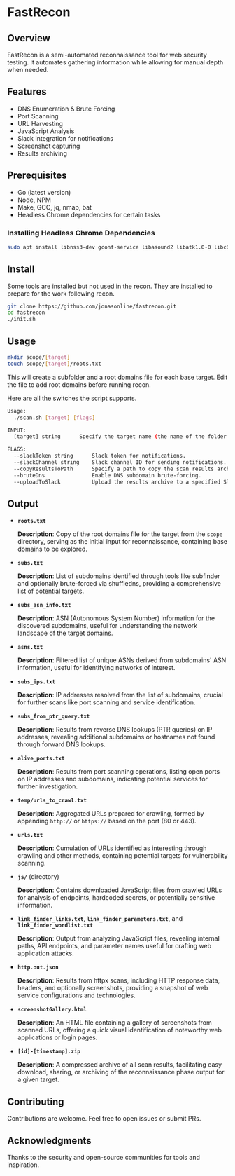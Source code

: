 
# FastRecon

## Overview
FastRecon is a semi-automated reconnaissance tool for web security testing. It automates gathering information while allowing for manual depth when needed.

## Features
- DNS Enumeration & Brute Forcing
- Port Scanning
- URL Harvesting
- JavaScript Analysis
- Slack Integration for notifications
- Screenshot capturing
- Results archiving

## Prerequisites
- Go (latest version)
- Node, NPM
- Make, GCC, jq, nmap, bat
- Headless Chrome dependencies for certain tasks

### Installing Headless Chrome Dependencies

```bash
sudo apt install libnss3-dev gconf-service libasound2 libatk1.0-0 libc6 libcairo2 libcups2 libdbus-1-3 libexpat1 libfontconfig1 libgcc1 libgconf-2-4 libgdk-pixbuf2.0-0 libglib2.0-0 libgtk-3-0 libnspr4 libpango-1.0-0 libpangocairo-1.0-0 libstdc++6 libx11-6 libx11-xcb1 libxcb1 libxcomposite1 libxcursor1 libxdamage1 libxext6 libxfixes3 libxi6 libxrandr2 libxrender1 libxss1 libxtst6 ca-certificates fonts-liberation libappindicator1 libnss3 lsb-release xdg-utils wget libgbm-dev
```

## Install
Some tools are installed but not used in the recon. They are installed to prepare for the work following recon. 
```bash
git clone https://github.com/jonasonline/fastrecon.git
cd fastrecon
./init.sh
```

## Usage
```bash
mkdir scope/[target]
touch scope/[target]/roots.txt
```
This will create a subfolder and a root domains file for each base target. Edit the file to add root domains before running recon. 

Here are all the switches the script supports.

```bash
Usage:
  ./scan.sh [target] [flags]

INPUT:
  [target] string      Specify the target name (the name of the folder within the 'scope' directory.)

FLAGS:
  --slackToken string      Slack token for notifications.
  --slackChannel string    Slack channel ID for sending notifications.
  --copyResultsToPath      Specify a path to copy the scan results archive.
  --bruteDns               Enable DNS subdomain brute-forcing.
  --uploadToSlack          Upload the results archive to a specified Slack channel.

```

## Output
- **`roots.txt`**

  **Description**: Copy of the root domains file for the target from the `scope` directory, serving as the initial input for reconnaissance, containing base domains to be explored.

- **`subs.txt`**

  **Description**: List of subdomains identified through tools like subfinder and optionally brute-forced via shuffledns, providing a comprehensive list of potential targets.

- **`subs_asn_info.txt`**

  **Description**: ASN (Autonomous System Number) information for the discovered subdomains, useful for understanding the network landscape of the target domains.

- **`asns.txt`**

  **Description**: Filtered list of unique ASNs derived from subdomains' ASN information, useful for identifying networks of interest.

- **`subs_ips.txt`**

  **Description**: IP addresses resolved from the list of subdomains, crucial for further scans like port scanning and service identification.

- **`subs_from_ptr_query.txt`**

  **Description**: Results from reverse DNS lookups (PTR queries) on IP addresses, revealing additional subdomains or hostnames not found through forward DNS lookups.

- **`alive_ports.txt`**

  **Description**: Results from port scanning operations, listing open ports on IP addresses and subdomains, indicating potential services for further investigation.

- **`temp/urls_to_crawl.txt`**

  **Description**: Aggregated URLs prepared for crawling, formed by appending `http://` or `https://` based on the port (80 or 443).

- **`urls.txt`**

  **Description**: Cumulation of URLs identified as interesting through crawling and other methods, containing potential targets for vulnerability scanning.

- **`js/`** (directory)

  **Description**: Contains downloaded JavaScript files from crawled URLs for analysis of endpoints, hardcoded secrets, or potentially sensitive information.

- **`link_finder_links.txt`**, **`link_finder_parameters.txt`**, and **`link_finder_wordlist.txt`**

  **Description**: Output from analyzing JavaScript files, revealing internal paths, API endpoints, and parameter names useful for crafting web application attacks.

- **`http.out.json`**

  **Description**: Results from httpx scans, including HTTP response data, headers, and optionally screenshots, providing a snapshot of web service configurations and technologies.

- **`screenshotGallery.html`**

  **Description**: An HTML file containing a gallery of screenshots from scanned URLs, offering a quick visual identification of noteworthy web applications or login pages.

- **`[id]-[timestamp].zip`**
  
  **Description**: A compressed archive of all scan results, facilitating easy download, sharing, or archiving of the reconnaissance phase output for a given target.


## Contributing
Contributions are welcome. Feel free to open issues or submit PRs.

## Acknowledgments
Thanks to the security and open-source communities for tools and inspiration.
